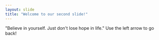 ```yaml
---
layout: slide
title: "Welcome to our second slide!"
---
```

"Believe in yourself. Just don't lose hope in life."
Use the left arrow to go back!

